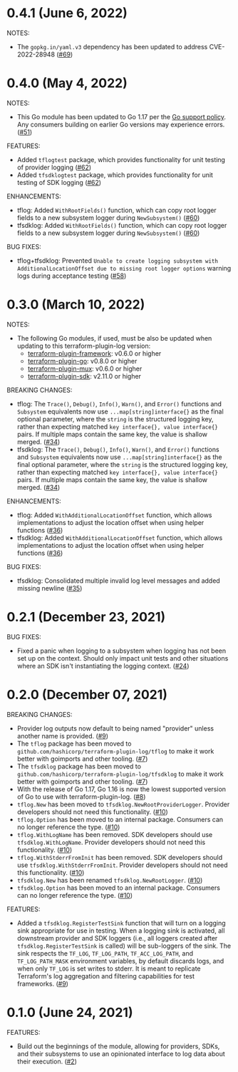 # 0.4.1 (June 6, 2022)

NOTES:

* The `gopkg.in/yaml.v3` dependency has been updated to address CVE-2022-28948 ([#69](https://github.com/hashicorp/terraform-plugin-log/issues/69))

# 0.4.0 (May 4, 2022)

NOTES:

* This Go module has been updated to Go 1.17 per the [Go support policy](https://golang.org/doc/devel/release.html#policy). Any consumers building on earlier Go versions may experience errors. ([#51](https://github.com/hashicorp/terraform-plugin-log/issues/51))

FEATURES:

* Added `tflogtest` package, which provides functionality for unit testing of provider logging ([#62](https://github.com/hashicorp/terraform-plugin-log/issues/62))
* Added `tfsdklogtest` package, which provides functionality for unit testing of SDK logging ([#62](https://github.com/hashicorp/terraform-plugin-log/issues/62))

ENHANCEMENTS:

* tflog: Added `WithRootFields()` function, which can copy root logger fields to a new subsystem logger during `NewSubsystem()` ([#60](https://github.com/hashicorp/terraform-plugin-log/issues/60))
* tfsdklog: Added `WithRootFields()` function, which can copy root logger fields to a new subsystem logger during `NewSubsystem()` ([#60](https://github.com/hashicorp/terraform-plugin-log/issues/60))

BUG FIXES:

* tflog+tfsdklog: Prevented `Unable to create logging subsystem with AdditionalLocationOffset due to missing root logger options` warning logs during acceptance testing ([#58](https://github.com/hashicorp/terraform-plugin-log/issues/58))

# 0.3.0 (March 10, 2022)

NOTES:

* The following Go modules, if used, must be also be updated when updating to this terraform-plugin-log version:
    * [terraform-plugin-framework](https://github.com/hashicorp/terraform-plugin-framework/blob/main/CHANGELOG.md): v0.6.0 or higher
    * [terraform-plugin-go](https://github.com/hashicorp/terraform-plugin-go/blob/main/CHANGELOG.md): v0.8.0 or higher
    * [terraform-plugin-mux](https://github.com/hashicorp/terraform-plugin-mux/blob/main/CHANGELOG.md): v0.6.0 or higher
    * [terraform-plugin-sdk](https://github.com/hashicorp/terraform-plugin-sdk/blob/main/CHANGELOG.md): v2.11.0 or higher

BREAKING CHANGES:

* tflog: The `Trace()`, `Debug()`, `Info()`, `Warn()`, and `Error()` functions and `Subsystem` equivalents now use `...map[string]interface{}` as the final optional parameter, where the `string` is the structured logging key, rather than expecting matched `key interface{}, value interface{}` pairs. If multiple maps contain the same key, the value is shallow merged. ([#34](https://github.com/hashicorp/terraform-plugin-log/issues/34))
* tfsdklog: The `Trace()`, `Debug()`, `Info()`, `Warn()`, and `Error()` functions and `Subsystem` equivalents now use `...map[string]interface{}` as the final optional parameter, where the `string` is the structured logging key, rather than expecting matched `key interface{}, value interface{}` pairs. If multiple maps contain the same key, the value is shallow merged. ([#34](https://github.com/hashicorp/terraform-plugin-log/issues/34))

ENHANCEMENTS:

* tflog: Added `WithAdditionalLocationOffset` function, which allows implementations to adjust the location offset when using helper functions ([#36](https://github.com/hashicorp/terraform-plugin-log/issues/36))
* tfsdklog: Added `WithAdditionalLocationOffset` function, which allows implementations to adjust the location offset when using helper functions ([#36](https://github.com/hashicorp/terraform-plugin-log/issues/36))

BUG FIXES:

* tfsdklog: Consolidated multiple invalid log level messages and added missing newline ([#35](https://github.com/hashicorp/terraform-plugin-log/issues/35))

# 0.2.1 (December 23, 2021)

BUG FIXES:

* Fixed a panic when logging to a subsystem when logging has not been set up on the context. Should only impact unit tests and other situations where an SDK isn't instantiating the logging context. ([#24](https://github.com/hashicorp/terraform-plugin-log/issues/24))

# 0.2.0 (December 07, 2021)

BREAKING CHANGES:

* Provider log outputs now default to being named "provider" unless another name is provided. ([#9](https://github.com/hashicorp/terraform-plugin-log/issues/9))
* The `tflog` package has been moved to `github.com/hashicorp/terraform-plugin-log/tflog` to make it work better with goimports and other tooling. ([#7](https://github.com/hashicorp/terraform-plugin-log/issues/7))
* The `tfsdklog` package has been moved to `github.com/hashicorp/terraform-plugin-log/tfsdklog` to make it work better with goimports and other tooling. ([#7](https://github.com/hashicorp/terraform-plugin-log/issues/7))
* With the release of Go 1.17, Go 1.16 is now the lowest supported version of Go to use with terraform-plugin-log. ([#8](https://github.com/hashicorp/terraform-plugin-log/issues/8))
* `tflog.New` has been moved to `tfsdklog.NewRootProviderLogger`. Provider developers should not need this functionality. ([#10](https://github.com/hashicorp/terraform-plugin-log/issues/10))
* `tflog.Option` has been moved to an internal package. Consumers can no longer reference the type. ([#10](https://github.com/hashicorp/terraform-plugin-log/issues/10))
* `tflog.WithLogName` has been removed. SDK developers should use `tfsdklog.WithLogName`. Provider developers should not need this functionality. ([#10](https://github.com/hashicorp/terraform-plugin-log/issues/10))
* `tflog.WithStderrFromInit` has been removed. SDK developers should use `tfsdklog.WithStderrFromInit`. Provider developers should not need this functionality. ([#10](https://github.com/hashicorp/terraform-plugin-log/issues/10))
* `tfsdklog.New` has been renamed `tfsdklog.NewRootLogger`. ([#10](https://github.com/hashicorp/terraform-plugin-log/issues/10))
* `tfsdklog.Option` has been moved to an internal package. Consumers can no longer reference the type. ([#10](https://github.com/hashicorp/terraform-plugin-log/issues/10))

FEATURES:

* Added a `tfsdklog.RegisterTestSink` function that will turn on a logging sink appropriate for use in testing. When a logging sink is activated, all downstream provider and SDK loggers (i.e., all loggers created after `tfsdklog.RegisterTestSink` is called) will be sub-loggers of the sink. The sink respects the `TF_LOG`, `TF_LOG_PATH`, `TF_ACC_LOG_PATH`, and `TF_LOG_PATH_MASK` environment variables, by default discards logs, and when only `TF_LOG` is set writes to stderr. It is meant to replicate Terraform's log aggregation and filtering capabilities for test frameworks. ([#9](https://github.com/hashicorp/terraform-plugin-log/issues/9))

# 0.1.0 (June 24, 2021)

FEATURES:

* Build out the beginnings of the module, allowing for providers, SDKs, and their subsystems to use an opinionated interface to log data about their execution. ([#2](https://github.com/hashicorp/terraform-plugin-log/issues/2))

